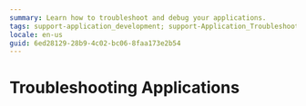 ```yaml
---
summary: Learn how to troubleshoot and debug your applications.
tags: support-application_development; support-Application_Troubleshooting; support-Application_Troubleshooting-overview; support-webapps-overview
locale: en-us
guid: 6ed28129-28b9-4c02-bc06-8faa173e2b54
---
```


# Troubleshooting Applications